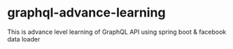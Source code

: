 # graphql-advance-learning
This is advance level learning of GraphQL API using spring boot &amp; facebook data loader
